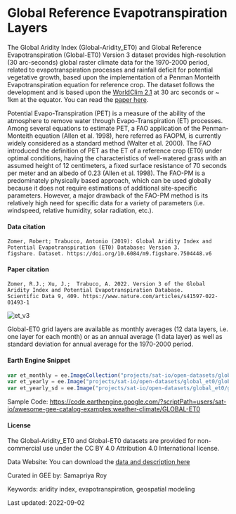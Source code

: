 # Global Reference Evapotranspiration Layers

The Global Aridity Index (Global-Aridity_ET0) and Global Reference Evapotranspiration (Global-ET0) Version 3 dataset provides high-resolution (30 arc-seconds) global raster climate data for the 1970-2000 period, related to evapotranspiration processes and rainfall deficit for potential vegetative growth, based upon the implementation of a Penman Monteith Evapotranspiration equation for reference crop. The dataset follows the development and is based upon the [WorldClim 2.1](https://www.worldclim.org/data/worldclim21.html) at 30 arc seconds or ~ 1km at the equator. You can read the [paper here](https://www.nature.com/articles/s41597-022-01493-1).

Potential Evapo-Transpiration (PET) is a measure of the ability of the atmosphere to remove water through Evapo-Transpiration (ET) processes. Among several equations to estimate PET, a FAO application of the Penman-Monteith equation (Allen et al. 1998), here referred as FAOPM, is currently widely considered as a standard method (Walter et al. 2000). The FAO introduced the definition of PET as the ET of a reference crop (ET0) under optimal conditions, having the characteristics of well-watered grass with an assumed height of 12 centimeters, a fixed surface resistance of 70 seconds per meter and an albedo of 0.23 (Allen et al. 1998). The FAO-PM is a predominately physically based approach, which can be used globally because it does not require estimations of additional site-specific parameters. However, a major drawback of the FAO-PM method is its relatively high need for specific data for a variety of parameters
(i.e. windspeed, relative humidity, solar radiation, etc.).

#### Data citation

```
Zomer, Robert; Trabucco, Antonio (2019): Global Aridity Index and Potential Evapotranspiration (ET0) Database: Version 3.
figshare. Dataset. https://doi.org/10.6084/m9.figshare.7504448.v6
```

#### Paper citation

```
Zomer, R.J.; Xu, J.;  Trabuco, A. 2022. Version 3 of the Global Aridity Index and Potential Evapotranspiration Database.
Scientific Data 9, 409. https://www.nature.com/articles/s41597-022-01493-1
```

![et_v3](https://user-images.githubusercontent.com/6677629/188240636-221716c2-0dcc-4036-acd6-f336efa374a6.gif)


Global-ET0 grid layers are available as monthly averages (12 data layers, i.e. one layer for each month) or as an annual average (1 data layer)  as well as standard deviation for annual average for the 1970-2000 period.

#### Earth Engine Snippet

```js
var et_monthly = ee.ImageCollection("projects/sat-io/open-datasets/global_et0/global_et0_monthly");
var et_yearly = ee.Image("projects/sat-io/open-datasets/global_et0/global_et0_yearly");
var et_yearly_sd = ee.Image("projects/sat-io/open-datasets/global_et0/global_et0_yearly_sd");
```

Sample Code: https://code.earthengine.google.com/?scriptPath=users/sat-io/awesome-gee-catalog-examples:weather-climate/GLOBAL-ET0

#### License

The Global-Aridity_ET0 and Global-ET0 datasets are provided for non-commercial use under the CC BY 4.0 Attribution 4.0 International license.

Data Website: You can download the [data and description here](https://figshare.com/articles/dataset/Global_Aridity_Index_and_Potential_Evapotranspiration_ET0_Climate_Database_v2/7504448/6)

Curated in GEE by: Samapriya Roy

Keywords: aridity index, evapotranspiration, geospatial modeling

Last updated: 2022-09-02
